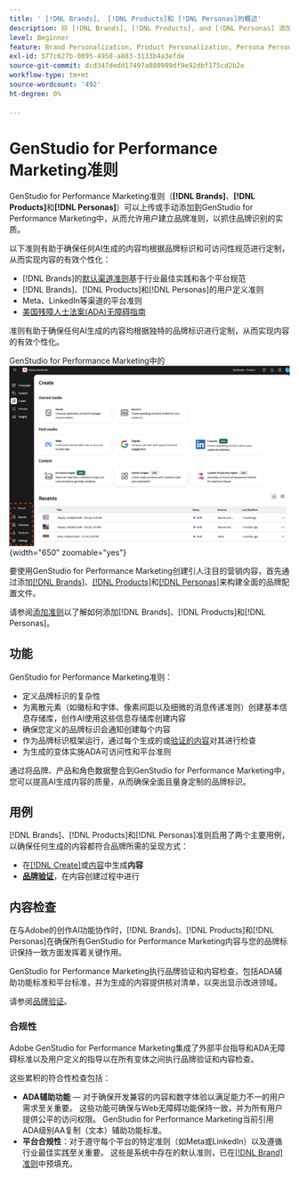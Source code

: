 ```yaml
---
title: ' [!DNL Brands]、 [!DNL Products]和 [!DNL Personas]的概述'
description: 将 [!DNL Brands], [!DNL Products], and [!DNL Personas] 添加到GenStudio for Performance Marketing以创建全面的品牌配置文件，该配置文件包含品牌的所有呈现方式。
level: Beginner
feature: Brand Personalization, Product Personalization, Persona Personalization, Variant Generation, Generative AI
exl-id: 577c627b-0895-4958-a883-3133b4a3efde
source-git-commit: dcd347dedd17497a080989df9e92dbf175cd2b2e
workflow-type: tm+mt
source-wordcount: '492'
ht-degree: 0%

---
```


# GenStudio for Performance Marketing准则

GenStudio for Performance Marketing准则（**[!DNL Brands]**、**[!DNL Products]**&#x200B;和&#x200B;**[!DNL Personas]**）可以上传或手动添加到GenStudio for Performance Marketing中，从而允许用户建立品牌准则，以抓住品牌识别的实质。

以下准则有助于确保任何AI生成的内容均根据品牌标识和可访问性规范进行定制，从而实现内容的有效个性化：

* [!DNL Brands]的[默认渠道准则](/help/user-guide/guidelines/brands.md#default-channel-guidelines)基于行业最佳实践和各个平台规范
* [!DNL Brands]、[!DNL Products]和[!DNL Personas]的用户定义准则
* Meta、LinkedIn等渠道的平台准则
* [美国残障人士法案(ADA)无障碍指南](#compliance)

准则有助于确保任何AI生成的内容均根据独特的品牌标识进行定制，从而实现内容的有效个性化。

GenStudio for Performance Marketing中的![准则](/help/assets/guidelines.png){width="650" zoomable="yes"}

要使用GenStudio for Performance Marketing创建引人注目的营销内容，首先通过添加[[!DNL Brands]](/help/user-guide/guidelines/brands.md)、[[!DNL Products]](/help/user-guide/guidelines/products.md)和[[!DNL Personas]](/help/user-guide/guidelines/personas.md)来构建全面的品牌配置文件。

请参阅[添加准则](/help/user-guide/guidelines/add-guidelines.md)以了解如何添加[!DNL Brands]、[!DNL Products]和[!DNL Personas]。

## 功能

GenStudio for Performance Marketing准则：

* 定义品牌标识的复杂性
* 为离散元素（如徽标和字体、像素间距以及细微的消息传递准则）创建基本信息存储库，创作AI使用这些信息存储库创建内容
* 确保您定义的品牌标识会通知创建每个内容
* 作为品牌标识框架运行，通过每个生成的或[验证的内容](#content-checks)对其进行检查
* 为生成的变体实施ADA可访问性和平台准则

通过将品牌、产品和角色数据整合到GenStudio for Performance Marketing中，您可以提高AI生成内容的质量，从而确保全面且量身定制的品牌标识。

## 用例

[!DNL Brands]、[!DNL Products]和[!DNL Personas]准则启用了两个主要用例，以确保任何生成的内容都符合品牌所需的呈现方式：

* 在[[!DNL Create]](/help/user-guide/create/overview.md)或[内容](/help/user-guide/content/overview.md)中生成&#x200B;**内容**
* [**品牌验证**](#content-checks)，在内容创建过程中进行

## 内容检查

在与Adobe的创作AI功能协作时，[!DNL Brands]、[!DNL Products]和[!DNL Personas]在确保所有GenStudio for Performance Marketing内容与您的品牌标识保持一致方面发挥着关键作用。

GenStudio for Performance Marketing执行品牌验证和内容检查，包括ADA辅助功能标准和平台标准，并为生成的内容提供核对清单，以突出显示改进领域。

请参阅[品牌验证](/help/user-guide/guidelines/brand-validation.md)。

### 合规性

Adobe GenStudio for Performance Marketing集成了外部平台指导和ADA无障碍标准以及用户定义的指导以在所有变体之间执行品牌验证和内容检查。

这些累积的符合性检查包括：

* **ADA辅助功能** — 对于确保开发兼容的内容和数字体验以满足能力不一的用户需求至关重要。 这些功能可确保与Web无障碍功能保持一致，并为所有用户提供公平的访问权限。 GenStudio for Performance Marketing当前引用ADA级别AA复制（文本）辅助功能标准。
* **平台合规性**：对于遵守每个平台的特定准则（如Meta或LinkedIn）以及遵循行业最佳实践至关重要。 这些是系统中存在的默认准则，已在[[!DNL Brand] 准则](/help/user-guide/guidelines/brands.md#brands-guidelines)中预填充。

